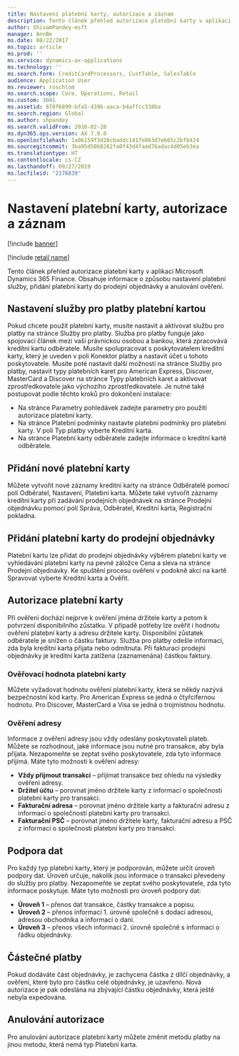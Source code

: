 ```yaml
---
title: Nastavení platební karty, autorizace a záznam
description: Tento článek přehled autorizace platební karty v aplikaci Microsoft Dynamics 365 Finance. Obsahuje informace o způsobu nastavení platební služby, přidání platební karty do prodejní objednávky a anulování ověření.
author: ShivamPandey-msft
manager: AnnBe
ms.date: 08/22/2017
ms.topic: article
ms.prod: ''
ms.service: dynamics-ax-applications
ms.technology: ''
ms.search.form: CreditCardProcessors, CustTable, SalesTable
audience: Application User
ms.reviewer: roschlom
ms.search.scope: Core, Operations, Retail
ms.custom: 3041
ms.assetid: 678f6899-bfa5-439b-aaca-b4affcc338ba
ms.search.region: Global
ms.author: shpandey
ms.search.validFrom: 2016-02-28
ms.dyn365.ops.version: AX 7.0.0
ms.openlocfilehash: 1a06159f3d26cbaddc1417e863d7e665c2bfb424
ms.sourcegitcommit: 3ba95d50b8262fa0f43d4faad76adac4d05eb3ea
ms.translationtype: HT
ms.contentlocale: cs-CZ
ms.lasthandoff: 09/27/2019
ms.locfileid: "2176839"
---
```

# <a name="credit-card-setup-authorization-and-capture"></a>Nastavení platební karty, autorizace a záznam

[!include [banner](../includes/banner.md)]

[!include [retail name](../includes/retail-name.md)]

Tento článek přehled autorizace platební karty v aplikaci Microsoft Dynamics 365 Finance. Obsahuje informace o způsobu nastavení platební služby, přidání platební karty do prodejní objednávky a anulování ověření.

<a name="setting-up-the-credit-card-payment-service"></a>Nastavení služby pro platby platební kartou
------------------------------------------

Pokud chcete použít platební karty, musíte nastavit a aktivovat službu pro platby na stránce Služby pro platby. Služba pro platby funguje jako spojovací článek mezi vaší právnickou osobou a bankou, která zpracovává kreditní kartu odběratele. Musíte spolupracovat s poskytovatelem kreditní karty, který je uveden v poli Konektor platby a nastavit účet u tohoto poskytovatele. Musíte poté nastavit další možnosti na stránce Služby pro platby, nastavit typy platebních karet pro American Express, Discover, MasterCard a Discover na stránce Typy platebních karet a aktivovat zprostředkovatele jako výchozího zprostředkovatele. Je nutné také postupovat podle těchto kroků pro dokončení instalace:
-   Na stránce Parametry pohledávek zadejte parametry pro použití autorizace platební karty.
-   Na stránce Platební podmínky nastavte platební podmínky pro platební karty. V poli Typ platby vyberte Kreditní karta.
-   Na stránce Platební karty odběratele zadejte informace o kreditní kartě odběratele.

## <a name="adding-a-new-credit-card"></a>Přidání nové platební karty
Můžete vytvořit nové záznamy kreditní karty na stránce Odběratelé pomocí polí Odběratel, Nastavení, Platební karta. Můžete také vytvořit záznamy kreditní karty při zadávání prodejních objednávek na stránce Prodejní objednávku pomocí polí Správa, Odběratel, Kreditní karta, Registrační pokladna.

<a name="adding-a-credit-card-to-a-sales-order"></a>Přidání platební karty do prodejní objednávky
-------------------------------------

Platební kartu lze přidat do prodejní objednávky výběrem platební karty ve vyhledávání platební karty na pevné záložce Cena a sleva na stránce Prodejní objednávky. Ke spuštění procesu ověření v podokně akcí na kartě Spravovat vyberte Kreditní karta a Ověřit.

<a name="authorizing-a-credit-card"></a>Autorizace platební karty
-------------------------

Při ověření dochází nejprve k ověření jména držitele karty a potom k potvrzení disponibilního zůstatku. V případě potřeby lze ověřit i hodnotu ověření platební karty a adresu držitele karty. Disponibilní zůstatek odběratele je snížen o částku faktury. Služba pro platby odešle informaci, zda byla kreditní karta přijata nebo odmítnuta. Při fakturaci prodejní objednávky je kreditní karta zatížena (zaznamenána) částkou faktury.

### <a name="card-verification-value"></a>Ověřovací hodnota platební karty

Můžete vyžadovat hodnotu ověření platební karty, která se někdy nazývá bezpečnostní kód karty. Pro American Express se jedná o čtyřcifernou hodnotu. Pro Discover, MasterCard a Visa se jedná o trojmístnou hodnotu.

### <a name="address-verification"></a>Ověření adresy

Informace z ověření adresy jsou vždy odeslány poskytovateli plateb. Můžete se rozhodnout, jaké informace jsou nutné pro transakce, aby byla přijata. Nezapomeňte se zeptat svého poskytovatele, zda tyto informace přijímá. Máte tyto možnosti k ověření adresy:
-   **Vždy přijmout transakci** – přijímat transakce bez ohledu na výsledky ověření adresy.
-   **Držitel účtu** – porovnat jméno držitele karty z informací o společnosti platební karty pro transakci.
-   **Fakturační adresa** – porovnat jméno držitele karty a fakturační adresu z informací o společnosti platební karty pro transakci.
-   **Fakturační PSČ** – porovnat jméno držitele karty, fakturační adresu a PSČ z informací o společnosti platební karty pro transakci.

## <a name="data-support"></a>Podpora dat
Pro každý typ platební karty, který je podporován, můžete určit úroveň podpory dat. Úroveň určuje, nakolik jsou informace o transakci převedeny do služby pro platby. Nezapomeňte se zeptat svého poskytovatele, zda tyto informace poskytuje. Máte tyto možnosti pro úroveň podpory dat:
-   **Úroveň 1** – přenos dat transakce, částky transakce a popisu.
-   **Úroveň 2** – přenos informací 1. úrovně společně s dodací adresou, adresou obchodníka a informací o dani.
-   **Úroveň 3** – přenos všech informací 2. úrovně společně s informací o řádku objednávky.

## <a name="partial-payments"></a>Částečné platby
Pokud dodáváte část objednávky, je zachycena částka z dílčí objednávky, a ověření, které bylo pro částku celé objednávky, je uzavřeno. Nová autorizace je pak odeslána na zbývající částku objednávky, která ještě nebyla expedována.

## <a name="voiding-an-authorization"></a>Anulování autorizace 
Pro anulování autorizace platební karty můžete změnit metodu platby na jinou metodu, která nemá typ Platební karta.





